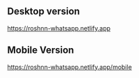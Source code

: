 ## Desktop version
https://roshnn-whatsapp.netlify.app


## Mobile Version
https://roshnn-whatsapp.netlify.app/mobile